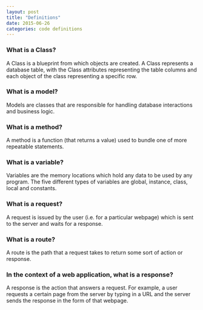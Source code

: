 ```yaml
---
layout: post
title: "Definitions"
date: 2015-06-26
categories: code definitions
---
```


### What is a Class?

A Class is a blueprint from which objects are created. A Class represents a database table, with the Class attributes representing the table columns and each object of the class representing a specific row.

### What is a model?

Models are classes that are responsible for handling database interactions and business logic.

### What is a method?

A method is a function (that returns a value) used to bundle one of more repeatable statements.

### What is a variable?

Variables are the memory locations which hold any data to be used by any program. The five different types of variables are global, instance, class, local and constants.

### What is a request?

A request is issued by the user (i.e. for a particular webpage) which is sent to the server and waits for a response.

### What is a route?

A route is the path that a request takes to return some sort of action or response.

### In the context of a web application, what is a response?

A response is the action that answers a request. For example, a user requests a certain page from the server by typing in a URL and the server sends the response in the form of that webpage.